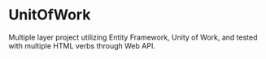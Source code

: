 # UnitOfWork

Multiple layer project utilizing Entity Framework, Unity of Work, and tested with multiple HTML verbs through Web API.
